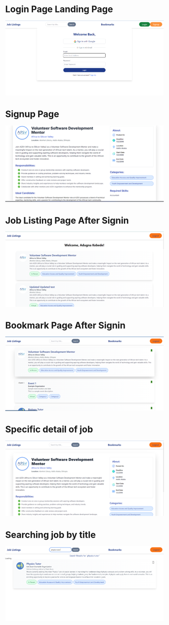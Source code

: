 # Login Page Landing Page
![App Screenshot](Screenshots/Screenshot1.png)


# Signup Page 
![App Screenshot](Screenshots/Screenshot2.png)
<!-- # Verification Page After Otp Sent
![App Screenshot](Screenshots/Screenshot3.png) -->
# Job Listing Page After Signin
![App Screenshot](Screenshots/Screenshot3.png)
# Bookmark Page After Signin
![App Screenshot](Screenshots/Screenshot4.png)
# Specific detail of job
![App Screenshot](Screenshots/Screenshot5.png)

# Searching job by title
![App Screenshot](Screenshots/Screenshot6.png)

